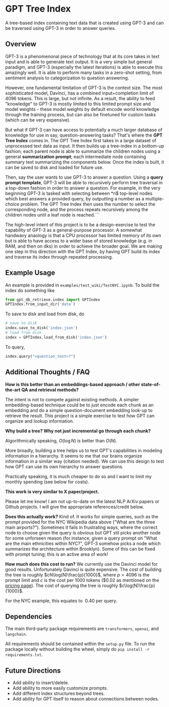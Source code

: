 # GPT Tree Index

A tree-based index containing text data that is created using GPT-3 and can be traversed using GPT-3 in order to answer queries.

## Overview

GPT-3 is a phenomenonal piece of technology that at its core takes in text input and is able to generate text output. It is a very simple but general paradigm, and GPT-3 (especially the latest iterations) is able to execute this amazingly well. It is able to perform many tasks in a zero-shot setting, from sentiment analysis to categorization to question answering.

However, one fundamental limitation of GPT-3 is the context size. The most sophisticated model, Davinci, has a combined input+completion limit of 4096 tokens. This is large, but not infinite. As a result, the ability to feed "knowledge" to GPT-3 is mostly limited to this limited prompt size and model weights - these model weights by default encode world knowledge through the training process, but can also be finetuned for custom tasks (which can be very expensive).

But what if GPT-3 can have access to potentially a much larger database of knowledge for use in say, question-answering tasks? That's where the **GPT Tree Index** comes in. The GPT Tree Index first takes in a large dataset of unprocessed text data as input. It then builds up a tree-index in a bottom-up fashion; each parent node is able to summarize the children nodes using a general **summarization prompt**; each intermediate node containing summary text summarizing the components below. Once the index is built, it can be saved to disk and loaded for future use. 

Then, say the user wants to use GPT-3 to answer a question. Using a **query prompt template**, GPT-3 will be able to recursively perform tree traversal in a top-down fashion in order to answer a question. For example, in the very beginning GPT-3 is tasked with selecting between *n$ top-level nodes which best answers a provided query, by outputting a number as a multiple-choice problem. The GPT Tree Index then uses the number to select the corresponding node, and the process repeats recursively among the children nodes until a leaf node is reached.```

The high-level intent of this project is to be a design-exercise to test the capability of GPT-3 as a general-purpose processor. A somewhat handwavy anaology is that a CPU processor has limited memory of its own but is able to have access to a wider base of stored knowledge (e.g. in RAM, and then on dks) in order to achieve the broader goal. We are making one step in this direction with the GPT Index, by having GPT build its index and traverse its index through repeated processing.


## Example Usage

An example is provided in `examples/test_wiki/TestNYC.ipynb`. To build the index do something like  
```python
from gpt_db_retrieve.index import GPTIndex
GPTIndex.from_input_dir('data')
```

To save to disk and load from disk, do
```python
# save to disk
index.save_to_disk('index.json')
# load from disk
index = GPTIndex.load_from_disk('index.json')
```

To query,
```python
index.query("<question_text>?")
```


## Additional Thoughts / FAQ

**How is this better than an embeddings-based approach / other state-of-the-art QA and retrieval methods?**

The intent is not to compete against existing methods. A simpler embedding-based technique could be to just encode each chunk as an embedding and do a simple question-document embedding look-up to retrieve the result. This project is a simple exercise to test how GPT can organize and lookup information.

**Why build a tree? Why not just incremental go through each chunk?**

Algorithmically speaking, $O(\log N)$ is better than $O(N)$.

More broadly, building a tree helps us to test GPT's capabilities in modeling information in a hierarchy. It seems to me that our brains organize information in a similar way (citation needed). We can use this design to test how GPT can use its own hierarchy to answer questions.

Practically speaking, it is much cheaper to do so and I want to limit my monthly spending (see below for costs).

**This work is very similar to X paper/project.**

Please let me know! I am not up-to-date on the latest NLP ArXiv papers or Github projects. I will give the appropriate references/credit below.

**Does this actually work?**
Kind of. It works for simple queries, such as the prompt provided for the NYC Wikipedia data above ("What are the three main airports?"). Sometimes it fails in frustrating ways, where the correct node to choose given the query is obvious but GPT stil picks another node for some unforseen reason (for instance, given a query prompt on "What are the main ethnicities within NYC?", GPT-3 somehow picks a node which summarizes the architecture within Brooklyn). Some of this can be fixed with prompt tuning; this is an active area of work! 

**How much does this cost to run?**
We currently use the Davinci model for good results. Unfortunately Davinci is quite expensive. The cost of building the tree is roughly 
$cN\log(N)\frac{p}{1000}$, where $p=4096$ is the prompt limit and $c$ is the cost per 1000 tokens ($0.02 as mentioned on the [pricing page](https://openai.com/api/pricing/)). The cost of querying the tree is roughly 
$c\log(N)\frac{p}{1000}$.

For the NYC example, this equates to $~0.40$ per query.

## Dependencies

The main third-party package requirements are `transformers`, `openai`, and `langchain`.

All requirements should be contained within the `setup.py` file. To run the package locally without building the wheel, simply do `pip install -r requirements.txt`. 

## Future Directions
- Add ability to insert/delete.
- Add ability to more easily customize prompts.
- Add different index structures beyond trees.
- Add ability for GPT itself to reason about connections between nodes.
